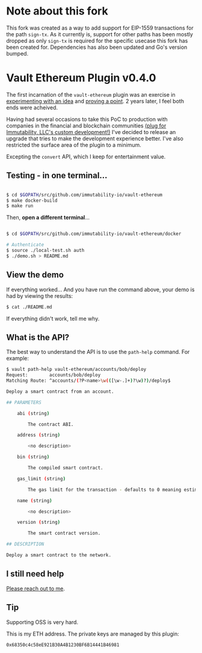 # Note about this fork

This fork was created as a way to add support for EIP-1559 transactions for the path `sign-tx`. As
it currently is, support for other paths has been mostly dropped as only `sign-tx` is required for
the specific usecase this fork has been created for. Dependencies has also been updated and Go's
version bumped.

# Vault Ethereum Plugin v0.4.0

The first incarnation of the `vault-ethereum` plugin was an exercise in [experimenting with an idea](https://www.hashicorp.com/resources/vault-platform-enterprise-blockchain) and [proving a point](https://immutability.io/). 2 years later, I feel both ends were acheived.

Having had several occasions to take this PoC to production with companies in the financial and blockchain communities [(plug for Immutability, LLC's custom development!)](mailto:jeff@immutability.io) I've decided to release an upgrade that tries to make the development experience better. I've also restricted the surface area of the plugin to a minimum.

Excepting the `convert` API, which I keep for entertainment value.

## Testing - in one terminal...

```sh

$ cd $GOPATH/src/github.com/immutability-io/vault-ethereum
$ make docker-build
$ make run

```

Then, **open a different terminal**...

```sh

$ cd $GOPATH/src/github.com/immutability-io/vault-ethereum/docker

# Authenticate
$ source ./local-test.sh auth
$ ./demo.sh > README.md

```

## View the demo

If everything worked... And you have run the command above, your demo is had by viewing the results: 

```sh
$ cat ./README.md
```

If everything didn't work, tell me why.

## What is the API?

The best way to understand the API is to use the `path-help` command. For example:

```sh
$ vault path-help vault-ethereum/accounts/bob/deploy                                                                [±new-version ●]
Request:        accounts/bob/deploy
Matching Route: ^accounts/(?P<name>\w(([\w-.]+)?\w)?)/deploy$

Deploy a smart contract from an account.

## PARAMETERS

    abi (string)

        The contract ABI.

    address (string)

        <no description>

    bin (string)

        The compiled smart contract.

    gas_limit (string)

        The gas limit for the transaction - defaults to 0 meaning estimate.

    name (string)

        <no description>

    version (string)

        The smart contract version.

## DESCRIPTION

Deploy a smart contract to the network.
```

## I still need help

[Please reach out to me](mailto:jeff@immutability.io). 

## Tip

Supporting OSS is very hard. 

This is my ETH address. The private keys are managed by this plugin: 

`0x68350c4c58eE921B30A4B1230BF6B14441B46981`

